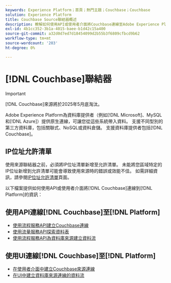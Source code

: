 ```yaml
---
keywords: Experience Platform；首頁；熱門主題；Couchbase；Couchbase
solution: Experience Platform
title: Couchbase Source聯結器概述
description: 瞭解如何使用API或使用者介面將Couchbase連線至Adobe Experience Platform。
exl-id: 4b1cc352-3b1a-4015-baee-b1d42c15a400
source-git-commit: a32d0d7ed7d18454099d2b55b3f6809cfbcd9b62
workflow-type: tm+mt
source-wordcount: '203'
ht-degree: 0%

---
```


# [!DNL Couchbase]聯結器

>[!IMPORTANT]
>
>[!DNL Couchbase]來源將於2025年5月底淘汰。

Adobe Experience Platform為資料庫提供者（例如[!DNL Microsoft]、MySQL和[!DNL Azure]）提供原生連線，可讓您從這些系統帶入資料。 支援不同型別的第三方資料庫，包括關聯式、NoSQL或資料倉儲。 支援資料庫提供者包括[!DNL Couchbase]。

## IP位址允許清單

使用來源聯結器之前，必須將IP位址清單新增至允許清單。 未能將您區域特定的IP位址新增到允許清單可能會導致使用來源時的錯誤或效能不佳。 如需詳細資訊，請參閱[IP位址允許清單](../../ip-address-allow-list.md)頁面。

以下檔案提供如何使用API或使用者介面將[!DNL Couchbase]連線到[!DNL Platform]的資訊：

## 使用API連線[!DNL Couchbase]至[!DNL Platform]

- [使用流程服務API建立Couchbase連線](../../tutorials/api/create/databases/couchbase.md)
- [使用流量服務API探索資料表](../../tutorials/api/explore/tabular.md)
- [使用流程服務API為資料庫來源建立資料流](../../tutorials/api/collect/database-nosql.md)

## 使用UI連線[!DNL Couchbase]至[!DNL Platform]

- [在使用者介面中建立Couchbase來源連線](../../tutorials/ui/create/databases/couchbase.md)
- [在UI中建立資料庫來源連線的資料流](../../tutorials/ui/dataflow/databases.md)
